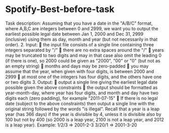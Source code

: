 # Spotify-Best-before-task
Task description:
Assuming that you have a date in the "A/B/C" format, where A,B,C are integers between 0 and 2999, we want you to output the earliest possible legal date between Jan 1, 2000 and Dec 31, 2999 (inclusive) using them as day, month and year (but not necessarily in that order).
2. Input:
 the input file consists of a single line containing three integers separated by "/"
 there are no extra spaces around the "/"
 years may be truncated to two digits and may in that case also omit the leading 0 (if
there is one), so 2000 could be given as "2000", "00" or "0" (but not as an empty string)
 months and days may be zero-padded
 you may assume that the year, when given with four digits, is between 2000 and 2999
 at most one of the integers has four digits, and the others have one or two digits
3. Output:
 output a single line giving the earliest legal date possible given the above constraints
 the output should be formatted as year-month-day, where year has four digits, and
month and day have two digits each (zero padding), for example "2011-07-15"
 If there is no legal date (subject to the above constraints) then output a single line with
the original string followed by the words "is illegal".
Recall that a year is a leap year (has 366 days) if the year is divisible by 4, unless it is divisible also by 100 but not by 400 (so 2000 is a leap year, 2100 is not a leap year, and 2012 is a leap year).
Example:
1/2/3 => 2001-2-3 3/20/1 => 2001-3-20
